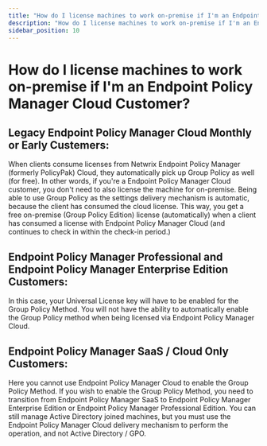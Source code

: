 ```yaml
---
title: "How do I license machines to work on-premise if I'm an Endpoint Policy Manager Cloud Customer?"
description: "How do I license machines to work on-premise if I'm an Endpoint Policy Manager Cloud Customer?"
sidebar_position: 10
---
```


# How do I license machines to work on-premise if I'm an Endpoint Policy Manager Cloud Customer?

## Legacy Endpoint Policy Manager Cloud Monthly or Early Custemers:

When clients consume licenses from Netwrix Endpoint Policy Manager (formerly PolicyPak) Cloud, they
automatically pick up Group Policy as well (for free). In other words, if you're a Endpoint Policy
Manager Cloud customer, you don't need to also license the machine for on-premise. Being able to use
Group Policy as the settings delivery mechanism is automatic, because the client has consumed the
cloud license. This way, you get a free on-premise (Group Policy Edition) license (automatically)
when a client has consumed a license with Endpoint Policy Manager Cloud (and continues to check in
within the check-in period.)

## Endpoint Policy Manager Professional and Endpoint Policy Manager Enterprise Edition Customers:

In this case, your Universal License key will have to be enabled for the Group Policy Method. You
will not have the ability to automatically enable the Group Policy method when being licensed via
Endpoint Policy Manager Cloud.

## Endpoint Policy Manager SaaS / Cloud Only Customers:

Here you cannot use Endpoint Policy Manager Cloud to enable the Group Policy Method. If you wish to
enable the Group Policy Method, you need to transition from Endpoint Policy Manager SaaS to Endpoint
Policy Manager Enterprise Edition or Endpoint Policy Manager Professional Edition. You can still
manage Active Directory joined machines, but you must use the Endpoint Policy Manager Cloud delivery
mechanism to perform the operation, and not Active Directory / GPO.
